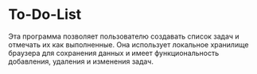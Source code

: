 # To-Do-List
Эта программа позволяет пользователю создавать список задач и отмечать их как выполненные. Она использует локальное хранилище браузера для сохранения данных и имеет функциональность добавления, удаления и изменения задач.
